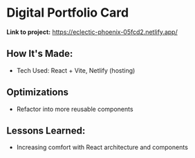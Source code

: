 # Digital Portfolio Card

**Link to project:** https://eclectic-phoenix-05fcd2.netlify.app/

<!-- ![alt tag](http://placecorgi.com/1200/650) -->

## How It's Made:
- Tech Used: React + Vite, Netlify (hosting)

## Optimizations
- Refactor into more reusable components

## Lessons Learned:
- Increasing comfort with React architecture and components

